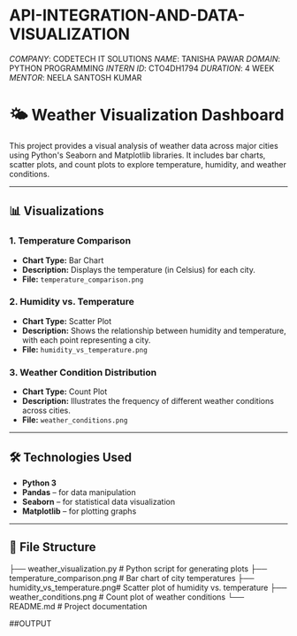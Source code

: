 # API-INTEGRATION-AND-DATA-VISUALIZATION

*COMPANY*: CODETECH IT SOLUTIONS 
*NAME*: TANISHA PAWAR 
*DOMAIN*: PYTHON PROGRAMMING
*INTERN ID*: CTO4DH1794
*DURATION*: 4 WEEK
*MENTOR*: NEELA SANTOSH KUMAR

# 🌤️ Weather Visualization Dashboard

This project provides a visual analysis of weather data across major cities using Python's Seaborn and Matplotlib libraries. It includes bar charts, scatter plots, and count plots to explore temperature, humidity, and weather conditions.

---

## 📊 Visualizations

### 1. Temperature Comparison
- **Chart Type:** Bar Chart
- **Description:** Displays the temperature (in Celsius) for each city.
- **File:** `temperature_comparison.png`

### 2. Humidity vs. Temperature
- **Chart Type:** Scatter Plot
- **Description:** Shows the relationship between humidity and temperature, with each point representing a city.
- **File:** `humidity_vs_temperature.png`

### 3. Weather Condition Distribution
- **Chart Type:** Count Plot
- **Description:** Illustrates the frequency of different weather conditions across cities.
- **File:** `weather_conditions.png`

---

## 🛠️ Technologies Used

- **Python 3**
- **Pandas** – for data manipulation
- **Seaborn** – for statistical data visualization
- **Matplotlib** – for plotting graphs

---

## 📁 File Structure
├── weather_visualization.py   # Python script for generating plots ├── temperature_comparison.png # Bar chart of city temperatures ├── humidity_vs_temperature.png# Scatter plot of humidity vs. temperature ├── weather_conditions.png     # Count plot of weather conditions └── README.md                  # Project documentation

##OUTPUT
